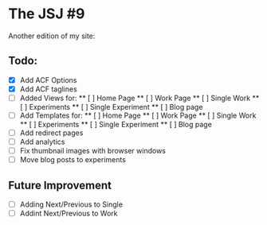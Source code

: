 # The JSJ #9 

Another edition of my site:

## Todo:

* [X] Add ACF Options
* [X] Add ACF taglines
* [ ] Added Views for:
** [ ] Home Page
** [ ] Work Page
** [ ] Single Work
** [ ] Experiments
** [ ] Single Experiment
** [ ] Blog page
* [ ] Add Templates for:
** [ ] Home Page
** [ ] Work Page
** [ ] Single Work
** [ ] Experiments
** [ ] Single Experiment
** [ ] Blog page
* [ ] Add redirect pages
* [ ] Add analytics
* [ ] Fix thumbnail images with browser windows
* [ ] Move blog posts to experiments

## Future Improvement

* [ ] Adding Next/Previous to Single
* [ ] Addint Next/Previous to Work